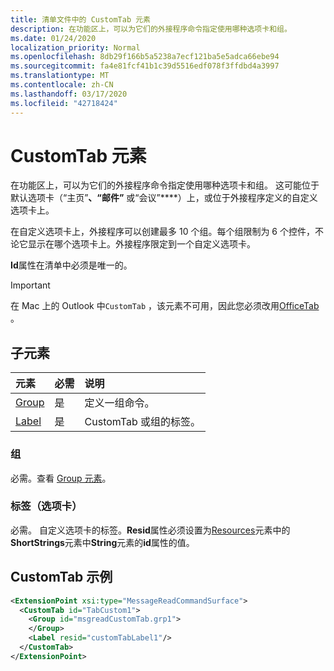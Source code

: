 ```yaml
---
title: 清单文件中的 CustomTab 元素
description: 在功能区上，可以为它们的外接程序命令指定使用哪种选项卡和组。
ms.date: 01/24/2020
localization_priority: Normal
ms.openlocfilehash: 8db29f166b5a5238a7ecf121ba5e5adca66ebe94
ms.sourcegitcommit: fa4e81fcf41b1c39d5516edf078f3ffdbd4a3997
ms.translationtype: MT
ms.contentlocale: zh-CN
ms.lasthandoff: 03/17/2020
ms.locfileid: "42718424"
---
```

# <a name="customtab-element"></a>CustomTab 元素

在功能区上，可以为它们的外接程序命令指定使用哪种选项卡和组。 这可能位于默认选项卡（“主页”****、“邮件”**** 或“会议”****）上，或位于外接程序定义的自定义选项卡上。

在自定义选项卡上，外接程序可以创建最多 10 个组。每个组限制为 6 个控件，不论它显示在哪个选项卡上。外接程序限定到一个自定义选项卡。

**Id**属性在清单中必须是唯一的。

> [!IMPORTANT]
> 在 Mac 上的 Outlook 中`CustomTab` ，该元素不可用，因此您必须改用[OfficeTab](officetab.md) 。

## <a name="child-elements"></a>子元素

|  元素 |  必需  |  说明  |
|:-----|:-----|:-----|
|  [Group](group.md)      | 是 |  定义一组命令。  |
|  [Label](#label-tab)      | 是 |  CustomTab 或组的标签。  |

### <a name="group"></a>组

必需。查看 [Group 元素](group.md)。

### <a name="label-tab"></a>标签（选项卡）

必需。 自定义选项卡的标签。**Resid**属性必须设置为[Resources](resources.md)元素中的**ShortStrings**元素中**String**元素的**id**属性的值。


## <a name="customtab-example"></a>CustomTab 示例

```xml
<ExtensionPoint xsi:type="MessageReadCommandSurface">
  <CustomTab id="TabCustom1">
    <Group id="msgreadCustomTab.grp1">
    </Group>
    <Label resid="customTabLabel1"/>
  </CustomTab>
</ExtensionPoint>
```
